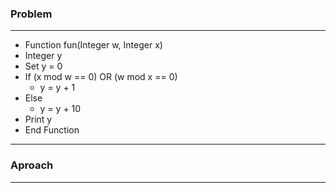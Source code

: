 ### Problem
-------------
- Function fun(Integer w, Integer x)
- Integer y
- Set y = 0
- If (x mod w == 0) OR (w mod x == 0)
  - y = y + 1
- Else
  - y = y + 10
- Print y
- End Function

-----
### Aproach
---------
